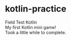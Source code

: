# kotlin-practice
Field Test Kotlin </br>
My first Kotlin mini game! </br>
Took a little while to complete.

